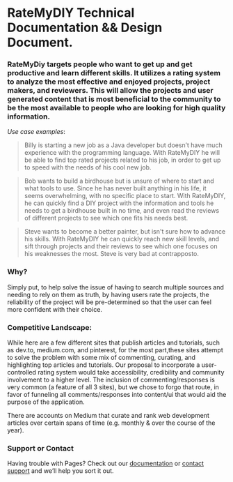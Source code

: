# **RateMyDIY Technical Documentation && Design Document.**

### RateMyDiy targets people who want to get up and get productive and learn different skills. It utilizes a rating system to analyze the most effective and enjoyed projects, project makers, and reviewers. This will allow the projects and user generated content that is most beneficial to the community to be the most available to people who are looking for high quality information.

_Use case examples_:

  > Billy is starting a new job as a Java developer but doesn’t have much experience with the programming language. With RateMyDIY he will be able to find top rated projects related to his job, in order to get up to speed with the needs of his cool new job.

  > Bob wants to build a birdhouse but is unsure of where to start and what tools to use. Since he has never built anything in his life, it seems overwhelming, with no specific place to start. With RateMyDIY, he can quickly find a DIY project with the information and tools he needs to get a birdhouse built in no time, and even read the reviews of different projects to see which one fits his needs best.

  > Steve wants to become a better painter, but isn't sure how to advance his skills. With RateMyDIY he can quickly reach new skill levels, and sift through projects and their reviews to see which one focuses on his weaknesses the most. Steve is very bad at contrapposto.

### Why?

Simply put, to help solve the issue of having to search multiple sources and needing to rely on them as truth, by having users rate the projects, the reliability of the project will be pre-determined so that the user can feel more confident with their choice.

### Competitive Landscape: 

While here are a few different sites that publish articles and tutorials, such as dev.to, medium.com, and pinterest, for the most part,these sites attempt to solve the problem with some mix of commenting, curating, and highlighting top articles and tutorials. Our proposal to incorporate a user-controlled rating system would take accessibility, credibility and community involvement to a higher level. The inclusion of commenting/responses is very common (a feature of all 3 sites), but we chose to forgo that route, in favor of funneling all comments/responses into content/ui that would aid the purpose of the application.

There are accounts on Medium that curate and rank web development articles over certain spans of time (e.g. monthly & over the course of the year).

### Support or Contact

Having trouble with Pages? Check out our [documentation](https://help.github.com/categories/github-pages-basics/) or [contact support](https://github.com/contact) and we’ll help you sort it out.
